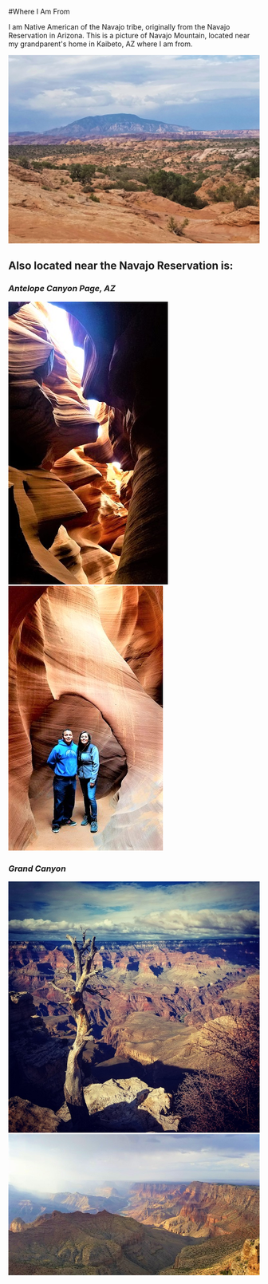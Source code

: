 #Where I Am From

I am Native American of the Navajo tribe, originally from the Navajo Reservation in Arizona.
This is a picture of Navajo Mountain, located near my grandparent's home in Kaibeto, AZ where I am from.

![Navajo Mountain](navajomt.jpeg)

## Also located near the Navajo Reservation is:

### *Antelope Canyon Page, AZ*

![antcan1](antelopecan.jpg)
![antcan2](antcan3.jpg)

### *Grand Canyon*

![grancan](grandcanyon.jpg)
![grancan2](grandcanyon2.jpg)
